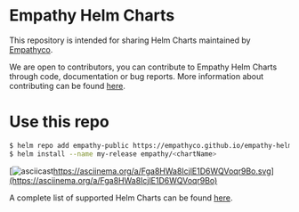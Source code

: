 Empathy Helm Charts
===================

This repository is intended for sharing Helm Charts maintained by [Empathyco](https://www.empathy.co/).

We are open to contributors, you can contribute to Empathy Helm Charts through code, documentation or bug reports. More information about contributing can be found [here](CONTRIBUTING.md).

# Use this repo
```sh
$ helm repo add empathy-public https://empathyco.github.io/empathy-helm-charts
$ helm install --name my-release empathy/<chartName>
```
[![asciicast]()https://asciinema.org/a/Fga8HWa8IcjlE1D6WQVoqr9Bo.svg](https://asciinema.org/a/Fga8HWa8IcjlE1D6WQVoqr9Bo)

A complete list of supported Helm Charts can be found [here](chart_list.md).

